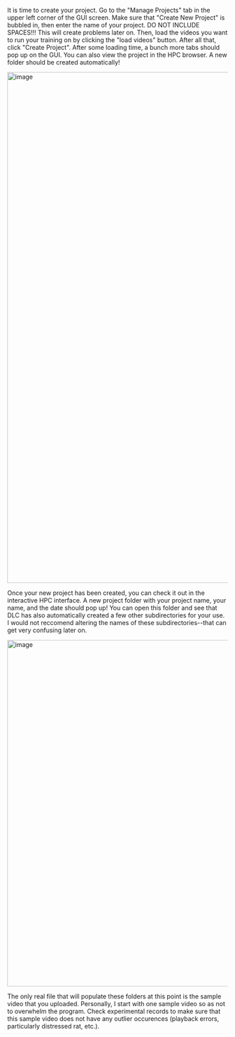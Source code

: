 It is time to create your project. Go to the "Manage Projects" tab in the upper left corner of the GUI screen. Make sure that "Create New Project" is bubbled in, then enter the name of your project. DO NOT INCLUDE SPACES!!! This will create problems later on. Then, load the videos you want to run your training on by clicking the "load videos" button. After all that, click "Create Project". After some loading time, a bunch more tabs should pop up on the GUI. You can also view the project in the HPC browser. A new folder should be created automatically! 

<img width="1165" alt="image" src="https://user-images.githubusercontent.com/86625869/190879424-84cc7874-065d-448a-a52e-1566f45e0851.png">

Once your new project has been created, you can check it out in the interactive HPC interface. A new project folder with your project name, your name, and the date should pop up! You can open this folder and see that DLC has also automatically created a few other subdirectories for your use. I would not reccomend altering the names of these subdirectories--that can get very confusing later on. 

<img width="790" alt="image" src="https://user-images.githubusercontent.com/86625869/190879495-dce4f4f5-ae1f-4de7-a09b-866ffd2579ff.png">

The only real file that will populate these folders at this point is the sample video that you uploaded. Personally, I start with one sample video so as not to overwhelm the program. Check experimental records to make sure that this sample video does not have any outlier occurences (playback errors, particularly distressed rat, etc.). 
